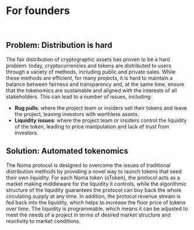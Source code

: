 # For founders

<br />

## Problem: Distribution is hard

The fair distribution of cryptographic assets has proven to be a hard problem: today, cryptocurrencies and tokens are distributed to users through a variety of methods, including public and private sales. While these methods are efficient, for many projects, it is hard to maintain a balance between fairness and transparency and, at the same time, ensure that the tokenomics are sustainable and aligned with the interests of all stakeholders. This can lead to a number of issues, including:

- **Rug pulls**: where the project team or insiders sell their tokens and leave the project, leaving investors with worthless assets.
- **Liquidity issues**: where the project team or insiders control the liquidity of the token, leading to price manipulation and lack of trust from investors.

## Solution: Automated tokenomics 

The Noma protocol is designed to overcome the issues of traditional distribution methods by providing a novel way to 
launch tokens that seed their own liquidity. For each Noma token (oToken), the protocol acts as a market making middleware for the liquidity it controls, while the algorithmic structure of the liquidity guarantees the protocol can buy back the whole circulating supply at any time. In addition, the protocol revenue stream is fed back into the liquidity, which helps to increase the floor price of tokens over time. The liquidity is programmable, which means it can be adjusted to meet the needs of a project in terms of desired market structure and reactivity to market conditions. 